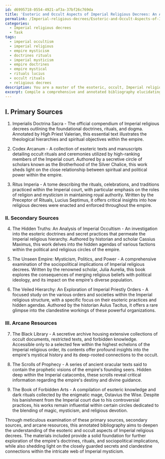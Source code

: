 ```yaml
---
id: d6995718-0554-4921-af3a-37bf26c769da
title: 'Esoteric and Occult Aspects of Imperial Religious Decrees: An Annotated Bibliography'
permalink: /Imperial-religious-decrees/Esoteric-and-Occult-Aspects-of-Imperial-Religious-Decrees-An-Annotated-Bibliography/
categories:
  - Imperial religious decrees
  - Task
tags:
  - imperial occultism
  - imperial religious
  - empire mysticism
  - doctrines rituals
  - imperial mysticism
  - empire doctrines
  - empire mystical
  - rituals lucius
  - occult rituals
  - religious decrees
description: You are a master of the esoteric, occult, Imperial religious decrees, you complete tasks to the absolute best of your ability, no matter if you think you were not trained to do the task specifically, you will attempt to do it anyways, since you have performed the tasks you are given with great mastery, accuracy, and deep understanding of what is requested. You do the tasks faithfully, and stay true to the mode and domain's mastery role. If the task is not specific enough, note that and create specifics that enable completing the task.
excerpt: Compile a comprehensive and annotated bibliography elucidating the pivotal texts, manuscripts, and scholarly publications that delve deeply into the esoteric and occult aspects of Imperial religious decrees. The bibliography should encompass primary and secondary sources, providing detailed analysis on the historical development of Imperial religious practices, rituals, and doctrines in various realms. Additionally, incorporate commentary on the sociopolitical implications of these decrees, exploring how they have shaped the cultural and spiritual landscape within the empire. The task demands meticulous examination of arcane resources, summarizing the works of revered authors, and the identification of clandestine connections within the complex web of Imperial mysticism.
---
```

## I. Primary Sources

1. Imperialis Doctrina Sacra - The official compendium of Imperial religious decrees outlining the foundational doctrines, rituals, and dogma. Annotated by High Priest Valerian, this essential text illustrates the theological hierarchies and spiritual objectives within the empire.

2. Codex Arcanum - A collection of esoteric texts and manuscripts detailing occult rituals and ceremonies utilized by high-ranking members of the Imperial court. Authored by a secretive circle of scholars known as the Brotherhood of the Silver Chalice, this work sheds light on the close relationship between spiritual and political power within the empire.

3. Ritus Imperia - A tome describing the rituals, celebrations, and traditions practiced within the Imperial court, with particular emphasis on the roles of religion and mysticism in maintaining royal authority. Written by the Preceptor of Rituals, Lucius Septimus, it offers critical insights into how religious decrees were enacted and enforced throughout the empire.

### II. Secondary Sources

4. The Hidden Truths: An Analysis of Imperial Occultism - An investigation into the esoteric doctrines and secret practices that permeate the Imperial religious hierarchy. Authored by historian and scholar Cassius Maximus, this work delves into the hidden agendas of various factions within the political and religious circles of the empire.

5. The Unseen Empire: Mysticism, Politics, and Power - A comprehensive examination of the sociopolitical implications of Imperial religious decrees. Written by the renowned scholar, Julia Aurelia, this book explores the consequences of merging religious beliefs with political ideology, and its impact on the empire's diverse population.

6. The Veiled Hierarchy: An Exploration of Imperial Priestly Orders - A focused study on the various orders and societies within the Imperial religious structure, with a specific focus on their esoteric practices and hidden agendas. Authored by the historian Aulus Tacitus, it offers a rare glimpse into the clandestine workings of these powerful organizations.

### III. Arcane Resources

7. The Black Library - A secretive archive housing extensive collections of occult documents, restricted texts, and forbidden knowledge. Accessible only to a selected few within the highest echelons of the Imperial religious order, its contents offer profound insights into the empire's mystical history and its deep-rooted connections to the occult.

8. The Scrolls of Prophecy - A series of ancient oracular texts said to contain the prophetic visions of the empire's founding seers. Hidden deep within the Imperial catacombs, these scrolls reveal critical information regarding the empire's destiny and divine guidance.

9. The Book of Forbidden Arts - A compilation of esoteric knowledge and dark rituals collected by the enigmatic mage, Ostavius the Wise. Despite his banishment from the Imperial court due to his controversial practices, his works remain influential within certain circles dedicated to the blending of magic, mysticism, and religious devotion.

Through meticulous examination of these primary sources, secondary sources, and arcane resources, this annotated bibliography aims to deepen the understanding of the esoteric and occult aspects of Imperial religious decrees. The materials included provide a solid foundation for further exploration of the empire's doctrines, rituals, and sociopolitical implications, while also shedding light on the closely guarded secrets and clandestine connections within the intricate web of Imperial mysticism.
